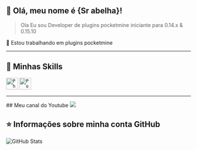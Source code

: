 ## 💜 Olá, meu nome é <strong>{Sr abelha}!</strong>

> Ola Eu sou Developer de plugins pocketmine iniciante para 0.14.x & 0.15.10

🔭 Estou trabalhando em plugins pocketmine

----

## 🚀 Minhas Skills

<code><img height="32" src="https://img2.gratispng.com/20180904/xhu/kisspng-logo-image-computer-icons-php-portable-network-gra-william-davies-meng-mongodb-5b8e9698822d99.0636011515360713205332.jpg" alt="Php"/></code>
<code><img height="32" src="https://avatars.githubusercontent.com/u/3150836?s=280&v=4" alt="PocketMine"/></code>

---

<div> 
  ## Meu canal do Youtube
  <a href="https://www.youtube.com/channel/UCbTdJoLG7aoFdUorkpKFWcQ" target="_blank"><img src="https://img.shields.io/badge/YouTube-FF0000?style=for-the-badge&logo=youtube&logoColor=white" target="_blank"></a>

</div>

## ⭐ Informações sobre minha conta GitHub
![GitHub Stats](https://github-readme-stats.vercel.app/api?username=SrAb4elha&show_icons=true)
